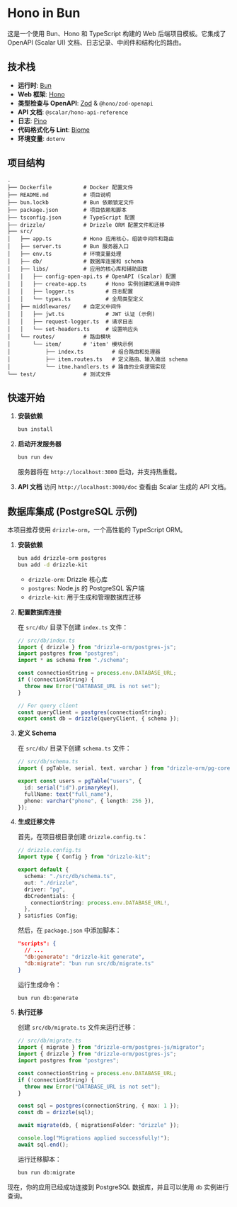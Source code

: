 # Hono in Bun

这是一个使用 Bun、Hono 和 TypeScript 构建的 Web 后端项目模板。它集成了 OpenAPI (Scalar UI) 文档、日志记录、中间件和结构化的路由。

## 技术栈

- **运行时**: [Bun](https://bun.sh/)
- **Web 框架**: [Hono](https://hono.dev/)
- **类型检查与 OpenAPI**: [Zod](https://zod.dev/) & `@hono/zod-openapi`
- **API 文档**: `@scalar/hono-api-reference`
- **日志**: [Pino](https://getpino.io/)
- **代码格式化与 Lint**: [Biome](https://biomejs.dev/)
- **环境变量**: `dotenv`

## 项目结构

```
.
├── Dockerfile          # Docker 配置文件
├── README.md           # 项目说明
├── bun.lockb           # Bun 依赖锁定文件
├── package.json        # 项目依赖和脚本
├── tsconfig.json       # TypeScript 配置
├── drizzle/            # Drizzle ORM 配置文件和迁移
├── src/
│   ├── app.ts          # Hono 应用核心，组装中间件和路由
│   ├── server.ts       # Bun 服务器入口
│   ├── env.ts          # 环境变量处理
│   ├── db/             # 数据库连接和 schema
│   ├── libs/           # 应用的核心库和辅助函数
│   │   ├── config-open-api.ts # OpenAPI (Scalar) 配置
│   │   ├── create-app.ts      # Hono 实例创建和通用中间件
│   │   ├── logger.ts          # 日志配置
│   │   └── types.ts           # 全局类型定义
│   ├── middlewares/    # 自定义中间件
│   │   ├── jwt.ts             # JWT 认证 (示例)
│   │   ├── request-logger.ts  # 请求日志
│   │   └── set-headers.ts     # 设置响应头
│   └── routes/         # 路由模块
│       └── item/       # 'item' 模块示例
│           ├── index.ts         # 组合路由和处理器
│           ├── item.routes.ts   # 定义路由、输入输出 schema
│           └── itme.handlers.ts # 路由的业务逻辑实现
└── test/               # 测试文件
```

## 快速开始

1.  **安装依赖**

    ```bash
    bun install
    ```

2.  **启动开发服务器**

    ```bash
    bun run dev
    ```

    服务器将在 `http://localhost:3000` 启动，并支持热重载。

3.  **API 文档**
    访问 `http://localhost:3000/doc` 查看由 Scalar 生成的 API 文档。

## 数据库集成 (PostgreSQL 示例)

本项目推荐使用 `drizzle-orm`，一个高性能的 TypeScript ORM。

1.  **安装依赖**

    ```bash
    bun add drizzle-orm postgres
    bun add -d drizzle-kit
    ```

    - `drizzle-orm`: Drizzle 核心库
    - `postgres`: Node.js 的 PostgreSQL 客户端
    - `drizzle-kit`: 用于生成和管理数据库迁移

2.  **配置数据库连接**

    在 `src/db/` 目录下创建 `index.ts` 文件：

    ```typescript
    // src/db/index.ts
    import { drizzle } from "drizzle-orm/postgres-js";
    import postgres from "postgres";
    import * as schema from "./schema";

    const connectionString = process.env.DATABASE_URL;
    if (!connectionString) {
      throw new Error("DATABASE_URL is not set");
    }

    // For query client
    const queryClient = postgres(connectionString);
    export const db = drizzle(queryClient, { schema });
    ```

3.  **定义 Schema**

    在 `src/db/` 目录下创建 `schema.ts` 文件：

    ```typescript
    // src/db/schema.ts
    import { pgTable, serial, text, varchar } from "drizzle-orm/pg-core";

    export const users = pgTable("users", {
      id: serial("id").primaryKey(),
      fullName: text("full_name"),
      phone: varchar("phone", { length: 256 }),
    });
    ```

4.  **生成迁移文件**

    首先，在项目根目录创建 `drizzle.config.ts`：

    ```typescript
    // drizzle.config.ts
    import type { Config } from "drizzle-kit";

    export default {
      schema: "./src/db/schema.ts",
      out: "./drizzle",
      driver: "pg",
      dbCredentials: {
        connectionString: process.env.DATABASE_URL!,
      },
    } satisfies Config;
    ```

    然后，在 `package.json` 中添加脚本：

    ```json
    "scripts": {
      // ...
      "db:generate": "drizzle-kit generate",
      "db:migrate": "bun run src/db/migrate.ts"
    }
    ```

    运行生成命令：

    ```bash
    bun run db:generate
    ```

5.  **执行迁移**

    创建 `src/db/migrate.ts` 文件来运行迁移：

    ```typescript
    // src/db/migrate.ts
    import { migrate } from "drizzle-orm/postgres-js/migrator";
    import { drizzle } from "drizzle-orm/postgres-js";
    import postgres from "postgres";

    const connectionString = process.env.DATABASE_URL;
    if (!connectionString) {
      throw new Error("DATABASE_URL is not set");
    }

    const sql = postgres(connectionString, { max: 1 });
    const db = drizzle(sql);

    await migrate(db, { migrationsFolder: "drizzle" });

    console.log("Migrations applied successfully!");
    await sql.end();
    ```

    运行迁移脚本：

    ```bash
    bun run db:migrate
    ```

现在，你的应用已经成功连接到 PostgreSQL 数据库，并且可以使用 `db` 实例进行查询。
